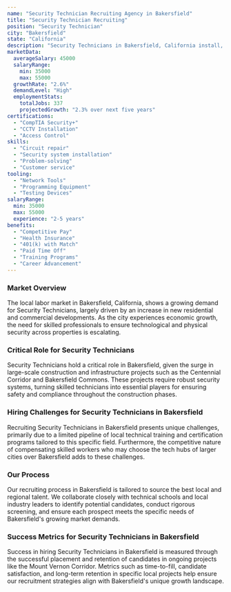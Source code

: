 ```yaml
---
name: "Security Technician Recruiting Agency in Bakersfield"
title: "Security Technician Recruiting"
position: "Security Technician"
city: "Bakersfield"
state: "California"
description: "Security Technicians in Bakersfield, California install, maintain, and repair security systems."
marketData:
  averageSalary: 45000
  salaryRange:
    min: 35000
    max: 55000
  growthRate: "2.6%"
  demandLevel: "High"
  employmentStats:
    totalJobs: 337
    projectedGrowth: "2.3% over next five years"
certifications:
  - "CompTIA Security+"
  - "CCTV Installation"
  - "Access Control"
skills:
  - "Circuit repair"
  - "Security system installation"
  - "Problem-solving"
  - "Customer service"
tooling:
  - "Network Tools"
  - "Programming Equipment"
  - "Testing Devices"
salaryRange:
  min: 35000
  max: 55000
  experience: "2-5 years"
benefits:
  - "Competitive Pay"
  - "Health Insurance"
  - "401(k) with Match"
  - "Paid Time Off"
  - "Training Programs"
  - "Career Advancement"
---
```


### Market Overview
The local labor market in Bakersfield, California, shows a growing demand for Security Technicians, largely driven by an increase in new residential and commercial developments. As the city experiences economic growth, the need for skilled professionals to ensure technological and physical security across properties is escalating.

### Critical Role for Security Technicians
Security Technicians hold a critical role in Bakersfield, given the surge in large-scale construction and infrastructure projects such as the Centennial Corridor and Bakersfield Commons. These projects require robust security systems, turning skilled technicians into essential players for ensuring safety and compliance throughout the construction phases.

### Hiring Challenges for Security Technicians in Bakersfield
Recruiting Security Technicians in Bakersfield presents unique challenges, primarily due to a limited pipeline of local technical training and certification programs tailored to this specific field. Furthermore, the competitive nature of compensating skilled workers who may choose the tech hubs of larger cities over Bakersfield adds to these challenges.

### Our Process
Our recruiting process in Bakersfield is tailored to source the best local and regional talent. We collaborate closely with technical schools and local industry leaders to identify potential candidates, conduct rigorous screening, and ensure each prospect meets the specific needs of Bakersfield's growing market demands.

### Success Metrics for Security Technicians in Bakersfield
Success in hiring Security Technicians in Bakersfield is measured through the successful placement and retention of candidates in ongoing projects like the Mount Vernon Corridor. Metrics such as time-to-fill, candidate satisfaction, and long-term retention in specific local projects help ensure our recruitment strategies align with Bakersfield's unique growth landscape.